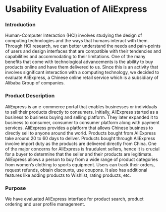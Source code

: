 # Usability Evaluation of AliExpress 

### Introduction

Human-Computer Interaction (HCI) involves studying the design of computing technologies and the ways that humans interact with them. Through HCI research, we can better understand the needs and pain-points of users and design interfaces that are compatible with their tendencies and capabilities and accommodating to their limitations.
One of the many benefits that come with technological advancements is the ability to buy products online and have them delivered to us. Since this is an activity that involves significant interaction with a computing technology, we decided to evaluate AliExpress, a Chinese online retail service which is a subsidiary of Alibaba Group of companies.

### Product Description 

AliExpress is an e-commerce portal that enables businesses or individuals to sell their products directly to consumers. Initially, AliExpress started as a business to business buying and selling platform. They later expanded it to business to consumer, consumer to consumer platform along with payment services. AliExpress provides a platform that allows Chinese business to directly sell to anyone around the world. Products bought from AliExpress take around 20 to 60 days to deliver. Products bought through AliExpress involve import duty as the products are delivered directly from China. One of the major concerns for AliExpress is fraudulent sellers, hence it is crucial for a buyer to determine that the seller and their products are legitimate.
AliExpress allows a person to buy from a wide range of product categories from women’s clothing to sports equipment. Users can track their orders, request refunds, obtain discounts, use coupons. It also has additional features like adding products to Wishlist, rating products, etc.

### Purpose

We have evaluated AliExpress interface for product search, product ordering and user profile management.
